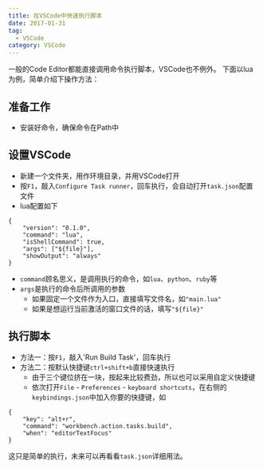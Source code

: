 ```yaml
---
title: 在VSCode中快速执行脚本
date: 2017-01-31
tag:
  - VSCode
category: VSCode
---
```


一般的Code Editor都能直接调用命令执行脚本，VSCode也不例外。
下面以lua为例，简单介绍下操作方法：

## 准备工作
- 安装好命令，确保命令在Path中

## 设置VSCode
- 新建一个文件夹，用作环境目录，并用VSCode打开
- 按`F1`，敲入`Configure Task runner`，回车执行，会自动打开`task.json`配置文件
- lua配置如下
```
{
    "version": "0.1.0",
    "command": "lua",
    "isShellCommand": true,
    "args": ["${file}"],
    "showOutput": "always"
}
```
- `command`顾名思义，是调用执行的命令，如`lua`、`python`、`ruby`等
- `args`是执行的命令后所调用的参数
    - 如果固定一个文件作为入口，直接填写文件名，如`"main.lua"`
    - 如果是想运行当前激活的窗口文件的话，填写`"${file}"`

## 执行脚本
- 方法一：按`F1`，敲入'Run Build Task'，回车执行
- 方法二：按默认快捷键`ctrl+shift+b`直接快速执行
    - 由于三个键位挤在一块，按起来比较费劲，所以也可以采用自定义快捷键
    - 依次打开`File` - `Preferences` - `keyboard shortcuts`，在右侧的`keybindings.json`中加入你要的快捷键，如
```
{
    "key": "alt+r",
    "command": "workbench.action.tasks.build",
    "when": "editorTextFocus"
}
```

这只是简单的执行，未来可以再看看`task.json`详细用法。
